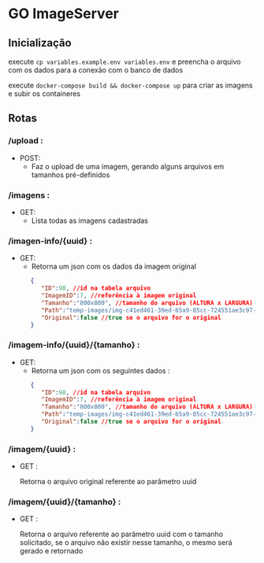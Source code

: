 # GO ImageServer

## Inicialização

 execute ```cp variables.example.env variables.env``` e preencha o arquivo com os dados para a conexão com o banco de dados

 execute ```docker-compose build && docker-compose up``` para criar as imagens e subir os containeres
    
## Rotas

### /upload :
-  POST:
    - Faz o upload de uma imagem, gerando alguns arquivos em tamanhos pré-definidos

### /imagens :
- GET:
    - Lista todas as imagens cadastradas
    
            
### /imagen-info/{uuid} :
- GET:
    - Retorna um json com os dados da imagem original
     ```json
        {
           "ID":98, //id na tabela arquivo
           "ImagemID":7, //referência à imagem original
           "Tamanho":"800x800", //tamanho do arquivo (ALTURA x LARGURA)
           "Path":"temp-images/img-c41ed461-39ed-65a9-85cc-724551ae3c97-800x800.jpeg", //caminho onde a imagem está salva
           "Original":false //true se o arquivo for o original
        }
     ```

### /imagem-info/{uuid}/{tamanho} :
- GET:
    - Retorna um json com os seguintes dados :
     ```json
        {
           "ID":98, //id na tabela arquivo
           "ImagemID":7, //referência à imagem original
           "Tamanho":"800x800", //tamanho do arquivo (ALTURA x LARGURA)
           "Path":"temp-images/img-c41ed461-39ed-65a9-85cc-724551ae3c97-800x800.jpeg", //caminho onde a imagem está salva
           "Original":false //true se o arquivo for o original
        }
     ```

### /imagem/{uuid} :
- GET :

    Retorna o arquivo original referente ao parâmetro uuid 

### /imagem/{uuid}/{tamanho} :
- GET :

    Retorna o arquivo referente ao parâmetro uuid com o tamanho solicitado, se o arquivo não existir nesse tamanho, o mesmo será gerado e retornado 